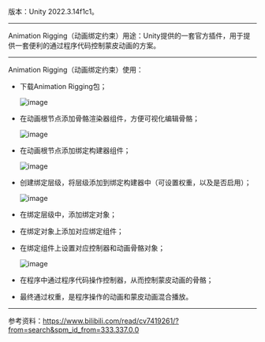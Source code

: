 版本：Unity 2022.3.14f1c1。
***
Animation Rigging（动画绑定约束）用途：Unity提供的一套官方插件，用于提供一套便利的通过程序代码控制蒙皮动画的方案。
***
Animation Rigging（动画绑定约束）使用：
- 下载Animation Rigging包；

  ![image](https://github.com/user-attachments/assets/d5d16930-4fd4-4fe9-818d-ce0277b11cc3)

- 在动画根节点添加骨骼渲染器组件，方便可视化编辑骨骼；
  
  ![image](https://github.com/user-attachments/assets/c1e3b0e6-d319-4698-b989-687e4334eb0a)

- 在动画根节点添加绑定构建器组件；

  ![image](https://github.com/user-attachments/assets/d6b58216-a321-4a7a-a3b5-a2eac276d261)

- 创建绑定层级，将层级添加到绑定构建器中（可设置权重，以及是否启用）；

  ![image](https://github.com/user-attachments/assets/d2bc7f86-c7af-4fce-83a6-58e853a93581)

- 在绑定层级中，添加绑定对象；
- 在绑定对象上添加对应绑定组件；
- 在绑定组件上设置对应控制器和动画骨骼对象；

  ![image](https://github.com/user-attachments/assets/75d1c980-e59e-4ea6-adb9-c66d601297e3)

- 在程序中通过程序代码操作控制器，从而控制蒙皮动画的骨骼；
- 最终通过权重，是程序操作的动画和蒙皮动画混合播放。
***
参考资料：https://www.bilibili.com/read/cv7419261/?from=search&spm_id_from=333.337.0.0
